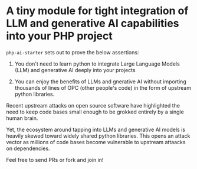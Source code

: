 # A tiny module for tight integration of LLM and generative AI capabilities into your PHP project

`php-ai-starter` sets out to prove the below assertions:

1. You don't need to learn python to integrate Large Language Models (LLM) and generative AI deeply into your projects
   
2. You can enjoy the benefits of LLMs and gnerative AI without importing thousands of lines of OPC (other people's code) in the form of upstream python libraries.

Recent upstream attacks on open source software have highlighted the need to keep code bases small enough to be grokked entirely by a single human brain.

Yet, the ecosystem around tapping into LLMs and generative AI models is heavily skewed toward widely shared python libraries. This opens an attack vector as millions of code bases become vulnerable to upstream attaacks on dependencies.

Feel free to send PRs or fork and join in!
